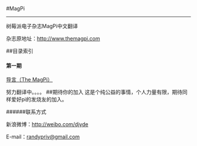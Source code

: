 #MagPi
*************
树莓派电子杂志MagPi中文翻译

杂志原地址：http://www.themagpi.com

##目录索引

#### 第一期

[导言（The MagPi）](https://github.com/djyde/MagPi/blob/master/Issue1/%E5%AF%BC%E8%A8%80.md)

努力翻译中。。。。
##期待你的加入
这是个纯公益的事情，个人力量有限，期待同样爱好pi的发烧友的加入。

######联系方式

新浪微博：http://weibo.com/djyde

E-mail：randypriv@gmail.com